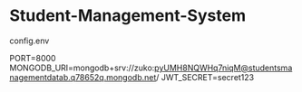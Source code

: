 # Student-Management-System


config.env 

PORT=8000
MONGODB_URI=mongodb+srv://zuko:pyUMH8NQWHq7niqM@studentsmanagementdatab.q78652q.mongodb.net/
JWT_SECRET=secret123
